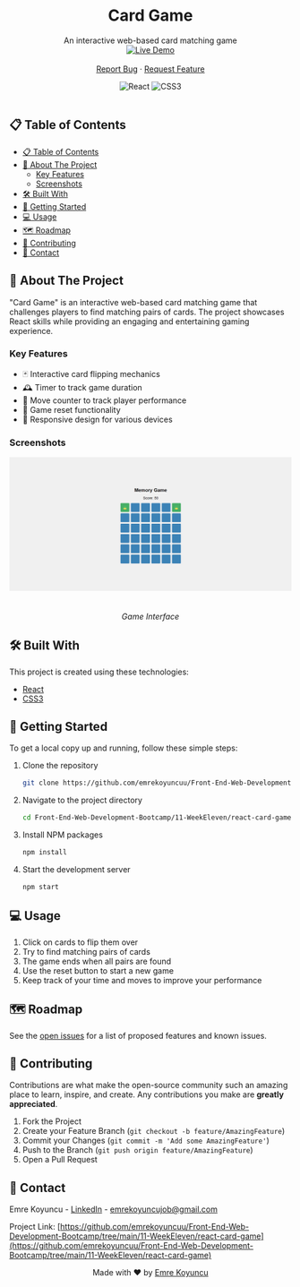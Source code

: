 <div align="center">

  <h1 align="center">Card Game</h1>

  <p align="center">
    An interactive web-based card matching game
    <br />
    <a href="https://emre-card-game.netlify.app/" target="_blank">
      <img src="https://img.shields.io/badge/LIVE%20DEMO-Click%20Here-brightgreen?style=for-the-badge&logo=netlify" alt="Live Demo" height="50">
    </a>
    <br />
    <br />
    <a href="https://github.com/emrekoyuncuu/Front-End-Web-Development-Bootcamp/issues">Report Bug</a>
    ·
    <a href="https://github.com/emrekoyuncuu/Front-End-Web-Development-Bootcamp/issues">Request Feature</a>
  </p>

  <div align="center">
    <img src="https://img.shields.io/badge/React-20232A?style=for-the-badge&logo=react&logoColor=61DAFB" alt="React">
    <img src="https://img.shields.io/badge/CSS3-1572B6?style=for-the-badge&logo=css3&logoColor=white" alt="CSS3">
  </div>
</div>

<br />

## 📋 Table of Contents

- [📋 Table of Contents](#-table-of-contents)
- [🚀 About The Project](#-about-the-project)
  - [Key Features](#key-features)
  - [Screenshots](#screenshots)
- [🛠️ Built With](#️-built-with)
- [🏁 Getting Started](#-getting-started)
- [💻 Usage](#-usage)
- [🗺️ Roadmap](#️-roadmap)
- [🤝 Contributing](#-contributing)
- [📧 Contact](#-contact)

## 🚀 About The Project

"Card Game" is an interactive web-based card matching game that challenges players to find matching pairs of cards. The project showcases React skills while providing an engaging and entertaining gaming experience.

### Key Features

- 🃏 Interactive card flipping mechanics
- 🕰️ Timer to track game duration
- 🔢 Move counter to track player performance
- 🔄 Game reset functionality
- 📱 Responsive design for various devices

### Screenshots

<div align="center">
  <img src="https://github.com/emrekoyuncuu/Front-End-Web-Development-Bootcamp/blob/main/11-WeekEleven/react-card-game/public/screenshot1.png" alt="Game Interface" width="800" style="max-width: 100%; height: auto; margin-bottom: 20px;">
  <p><em>Game Interface</em></p>
</div>

## 🛠️ Built With

This project is created using these technologies:

- [React](https://reactjs.org/)
- [CSS3](https://developer.mozilla.org/en-US/docs/Web/CSS)

## 🏁 Getting Started

To get a local copy up and running, follow these simple steps:

1. Clone the repository
   ```sh
   git clone https://github.com/emrekoyuncuu/Front-End-Web-Development-Bootcamp.git
   ```
2. Navigate to the project directory
   ```sh
   cd Front-End-Web-Development-Bootcamp/11-WeekEleven/react-card-game
   ```
3. Install NPM packages
   ```sh
   npm install
   ```
4. Start the development server
   ```sh
   npm start
   ```

## 💻 Usage

1. Click on cards to flip them over
2. Try to find matching pairs of cards
3. The game ends when all pairs are found
4. Use the reset button to start a new game
5. Keep track of your time and moves to improve your performance

## 🗺️ Roadmap

See the [open issues](https://github.com/emrekoyuncuu/Front-End-Web-Development-Bootcamp/issues) for a list of proposed features and known issues.

## 🤝 Contributing

Contributions are what make the open-source community such an amazing place to learn, inspire, and create. Any contributions you make are **greatly appreciated**.

1. Fork the Project
2. Create your Feature Branch (`git checkout -b feature/AmazingFeature`)
3. Commit your Changes (`git commit -m 'Add some AmazingFeature'`)
4. Push to the Branch (`git push origin feature/AmazingFeature`)
5. Open a Pull Request

## 📧 Contact

Emre Koyuncu - [LinkedIn](https://www.linkedin.com/in/emrekoyuncuu/) - emrekoyuncujob@gmail.com

Project Link: [https://github.com/emrekoyuncuu/Front-End-Web-Development-Bootcamp/tree/main/11-WeekEleven/react-card-game](https://github.com/emrekoyuncuu/Front-End-Web-Development-Bootcamp/tree/main/11-WeekEleven/react-card-game)

<div align="center">
  Made with ❤️ by <a href="https://github.com/emrekoyuncuu">Emre Koyuncu</a>
</div>
